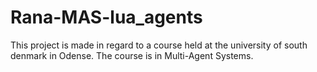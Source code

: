 # Rana-MAS-lua_agents
This project is made in regard to a course held at the university of south denmark in Odense. The course is in Multi-Agent Systems.
